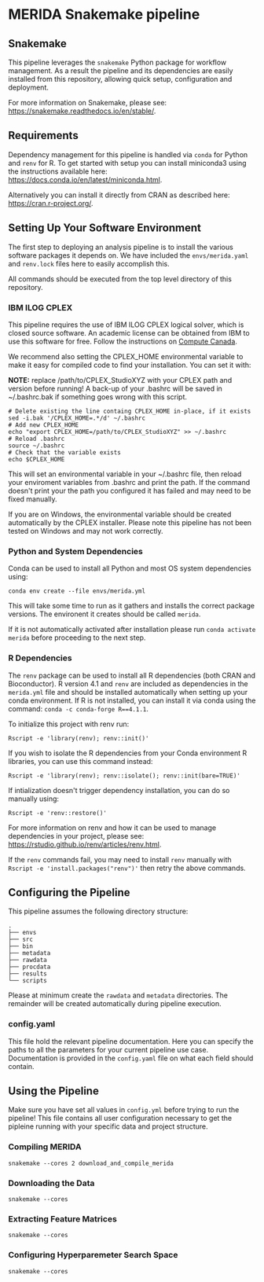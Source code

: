 # MERIDA Snakemake pipeline

## Snakemake

This pipeline leverages the `snakemake` Python package for workflow management. 
As a result the pipeline and its dependencies are easily
installed from this repository, allowing quick setup, configuration and 
deployment.

For more information on Snakemake, please see: 
https://snakemake.readthedocs.io/en/stable/.

## Requirements

Dependency management for this pipeline is handled via `conda` for Python 
and `renv` for R. To get started with setup you can install
miniconda3 using the instructions available here: 
https://docs.conda.io/en/latest/miniconda.html.

Alternatively you can install it directly from CRAN
as described here: https://cran.r-project.org/.

## Setting Up Your Software Environment

The first step to deploying an analysis pipeline is to install the various
software packages it depends on. We have included the `envs/merida.yaml` and 
`renv.lock` files here to easily accomplish this.

All commands should be executed from the top level directory of this
repository.

### IBM ILOG CPLEX

This pipeline requires the use of IBM ILOG CPLEX logical solver, which
is closed source software. An academic license can be obtained from IBM
to use this software for free. Follow the instructions on 
[Compute Canada](https://docs.computecanada.ca/wiki/CPLEX/en).

We recommend also setting the CPLEX_HOME environmental variable to make it
easy for compiled code to find your installation. You can set it with:

**NOTE:** replace /path/to/CPLEX_StudioXYZ with your CPLEX path and version 
before running! A back-up of your .bashrc will be saved in ~/.bashrc.bak if
something goes wrong with this script.

```
# Delete existing the line containg CPLEX_HOME in-place, if it exists
sed -i.bak '/CPLEX_HOME=.*/d' ~/.bashrc
# Add new CPLEX_HOME
echo "export CPLEX_HOME=/path/to/CPLEX_StudioXYZ" >> ~/.bashrc
# Reload .bashrc
source ~/.bashrc
# Check that the variable exists
echo $CPLEX_HOME
```

This will set an environmental variable in your ~/.bashrc file, then reload
your enviroment variables from .bashrc and print the path. If the command 
doesn't print your the path you configured it has failed and may need to be 
fixed manually.

If you are on Windows, the environmental variable should be created 
automatically by the CPLEX installer. Please note this pipeline has not been 
tested on Windows and may not work correctly.

### Python and System Dependencies

Conda can be used to install all Python and most OS system dependencies
using:

`conda env create --file envs/merida.yml`

This will take some time to run as it gathers and installs the correct
package versions. The environent it creates should be called `merida`.

If it is not automatically activated after installation please run 
`conda activate merida` before proceeding to the next step.

### R Dependencies

The `renv` package can be used to install all R dependencies (both CRAN and
Bioconductor). R version 4.1 and `renv` are included as dependencies in the 
`merida.yml` file and should be installed automatically when setting up your 
conda environment. If R is not installed, you can install it via conda using 
the command: `conda -c conda-forge R==4.1.1`.

To initialize this project with renv run:

`Rscript -e 'library(renv); renv::init()'`

If you wish to isolate the R dependencies from your Conda environment R 
libraries, you can use this command instead:

`Rscript -e 'library(renv); renv::isolate(); renv::init(bare=TRUE)'`

If intialization doesn't trigger dependency installation, you can do so manually using:

`Rscript -e 'renv::restore()'`

For more information on renv and how it can be used to manage dependencies in
your project, please see: https://rstudio.github.io/renv/articles/renv.html.

If the `renv` commands fail, you may need to install `renv` manually with
`Rscript -e 'install.packages("renv")'` then retry the above commands.

## Configuring the Pipeline

This pipeline assumes the following directory structure:

```
.
├── envs
├── src
├── bin
├── metadata
├── rawdata
├── procdata
├── results
└── scripts
```

Please at minimum create the `rawdata` and `metadata` directories. 
The remainder will be created automatically during pipeline execution.

### config.yaml

This file hold the relevant pipeline documentation. Here you can specify the paths
to all the parameters for your current pipeline use case. Documentation is provided
in the `config.yaml` file on what each field should contain.

## Using the Pipeline

Make sure you have set all values in `config.yml` before trying to run the
pipeline! This file contains all user configuration necessary to get the
pipleine running with your specific data and project structure.

### Compiling MERIDA

`snakemake --cores 2 download_and_compile_merida`

### Downloading the Data

`snakemake --cores`

### Extracting Feature Matrices

`snakemake --cores`

### Configuring Hyperparemeter Search Space

`snakemake --cores`
